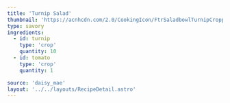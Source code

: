 ```yaml
---
title: 'Turnip Salad'
thumbnail: 'https://acnhcdn.com/2.0/CookingIcon/FtrSaladbowlTurnipCropped.png'
type: savory
ingredients:
  - id: turnip
    type: 'crop'
    quantity: 10
  - id: tomato
    type: 'crop'
    quantity: 1

source: 'daisy_mae'
layout: '../../layouts/RecipeDetail.astro'
---
```

